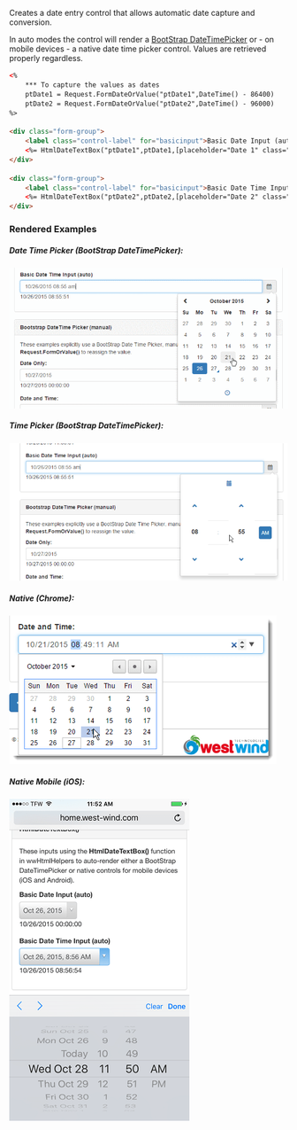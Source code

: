 ﻿Creates a date entry control that allows automatic date capture and conversion. 

In auto modes the control will render a <a href="https://eonasdan.github.io/bootstrap-datetimepicker/" target="top">BootStrap DateTimePicker</a> or - on mobile devices - a native date time picker control. Values are retrieved properly regardless.

```html
<%
    *** To capture the values as dates
    ptDate1 = Request.FormDateOrValue("ptDate1",DateTime() - 86400)
    ptDate2 = Request.FormDateOrValue("ptDate2",DateTime() - 96000)  
%>

<div class="form-group">
    <label class="control-label" for="basicinput">Basic Date Input (auto)</label>
    <%= HtmlDateTextBox("ptDate1",ptDate1,[placeholder="Date 1" class="form-control"],0) %>
</div>

<div class="form-group">
    <label class="control-label" for="basicinput">Basic Date Time Input (auto)</label>
    <%= HtmlDateTextBox("ptDate2",ptDate2,[placeholder="Date 2" class="form-control"],4) %>
</div> 
```

### Rendered Examples

##### Date Time Picker (BootStrap DateTimePicker):  
![](IMAGES/HtmlControls/DateTimePicker.png)

##### Time Picker (BootStrap DateTimePicker):  
![](IMAGES/HtmlControls/DateTimePicker_Time.png)

##### Native (Chrome):  
![](IMAGES/HtmlControls/DateTimeChrome.png)

##### Native Mobile (iOS):  
![](IMAGES/HtmlControls/DateTimePickeriOs.png)